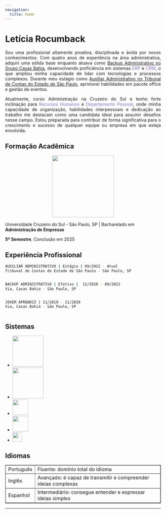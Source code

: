 ```yaml
---
navigation:
  title: Home
---
```


# Letícia Rocumback

<p style="text-align: justify;">Sou uma profissional altamente proativa, disciplinada e ávida por novos conhecimentos. Com quatro anos de experiência na área administrativa, adquiri uma sólida base enquanto atuava como <u>Backup Administrativo no Grupo Casas Bahia</u>, desenvolvendo proficiência em sistemas <span style="color: #836FFF;">ERP</span> e <span style="color: #836FFF;">CRM</span>, o que ampliou minha capacidade de lidar com tecnologias e processos complexos. Durante meu estágio como <u>Auxiliar Administrativo no Tribunal de Contas do Estado de São Paulo</u>, aprimorei habilidades em pacote office e gestão de eventos.</p> 

<p style="text-align: justify;">Atualmente, curso Administração na Cruzeiro do Sul e tenho forte inclinação para <span style="color: #836FFF;">Recursos Humanos</span> e <span style="color: #836FFF;">Departamento Pessoal</span>, onde minha capacidade de organização, habilidades interpessoais e dedicação ao trabalho me destacam como uma candidata ideal para assumir desafios nesse campo. Estou preparada para contribuir de forma significativa para o crescimento e sucesso de qualquer equipe ou empresa em que esteja envolvida.</p>


## Formação Acadêmica

<center>
	<img src="https://static.wixstatic.com/media/a9822b_e9f3badf44b44b35a4c68edbc0152ac3~mv2.png/v1/fill/w_304,h_134,al_c/a9822b_e9f3badf44b44b35a4c68edbc0152ac3~mv2.png" width="200">
</center>

Universidade Cruzeiro do Sul - São Paulo, SP | Bacharelado em <strong>Administração de Empresas</strong>

<strong>5º Semestre</strong>, Conclusão em 2025


## Experiência Profissional

<details>
    <summary ::marker {
    display: none;
}
    style="display:block;
      cursor: pointer"
      >
      
  ```bash
AUXILIAR ADMINISTRATIVO | Estágio | 09/2022 - Atual
Tribunal de Contas do Estado de São Paulo - São Paulo, SP
```
</summary>

<center>
	<img src="https://www.tce.sp.gov.br/sites/default/files/inline-images/Logotipo-TCESP-Oficial.png" width="100">
</center>

Contribuir ativamente nas diversas atividades relacionadas à organização dos eventos e cursos promovidos pela Escola Paulista de Contas Públicas. Isso engloba a ampla participação na:

- Confecção de certificados
  
- Memorandos via <em>SEI</em>
  
- Programações

- Elaboração e envio de solicitações por e-mail

- Criação de planilhas para controle de fluxo de trabalho
</details>


<details>
    <summary ::marker {
    display: none;
}
    style="display:block;
      cursor: pointer"
      >
      
  ```bash
BACKUP ADMINISTRATIVO | Efetivo |  12/2020 - 09/2022
Via, Casas Bahia - São Paulo, SP
```
</summary>

<center>
	<img src="https://logodownload.org/wp-content/uploads/2014/05/casas-bahia-logo-5-1.png" width="100">
</center>

Assistência nas atividades administrativas diárias, abrangendo tanto questões relacionadas aos clientes quanto aos colaboradores. Isso inclui:

- Lançamento de dados em sistemas cadastrais

- Abertura de chamados via <em>ServiceNow</em>

- Registro de atestados via <em>SOC</em>
  
- Condução dos processos de admissão e homologação, garantindo que a documentação do <em>check-list</em> esteja em ordem
  
- Verificação da folha de ponto via <em>ADP Expert</em> e <em>AHGORA</em>
  
- Manutenção da gestão de escala
</details>


<details>
  <summary ::marker {
    display: none;
}
    style="display:block;
    cursor: pointer"
      >

  ```bash
JOVEM APRENDIZ | 11/2019 - 11/2020
Via, Casas Bahia - São Paulo, SP 
```
</summary>

<center>
	<img src="https://logodownload.org/wp-content/uploads/2014/05/casas-bahia-logo-5-1.png" width="100">
</center>
   
Atuando como jovem aprendiz, adquiri habilidades, como:

- Atendimento ao cliente
  
- Verificação de cadastros
  
- Emissão de faturas

- Organização de documentos
</details>

## Sistemas

- <img src="https://logos-download.com/wp-content/uploads/2020/07/ServiceNow_Logo.png" width="100">
  
- <img src="https://contents.ahgora.com/hs-fs/hubfs/Logo_Ahgora-02.png?width=300&height=78&name=Logo_Ahgora-02.png" width="100">
  
- <img src="https://wowjohn.com/wp-content/uploads/2022/05/adp-logo-png-6-Transparent-Images-1024x467.png" width="50">
  
- <img src="https://labormed-sso.com.br/wp-content/uploads/2022/02/3.png" width="50">
  
- <img src="https://www.tce.pe.gov.br/sei/img/layout/logo-sei-m.png" width="30">
  

## Idiomas

<table border="1">
	<tr>
		<td>Português</td>
		<td>Fluente: domínio total do idioma</td>
	</tr>
	<tr>
		<td>Inglês</td>
		<td>Avançado: é capaz de transmitir e compreender ideias complexas</td>
	</tr>
  <tr>
		<td>Espanhol</td>
		<td>Intermediário: consegue entender e expressar ideias simples</td>
	</tr>
</table>

---


